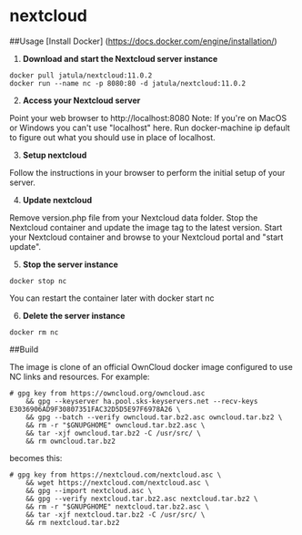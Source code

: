 # nextcloud

##Usage
[Install Docker] (https://docs.docker.com/engine/installation/)

1. **Download and start the Nextcloud server instance**
```
docker pull jatula/nextcloud:11.0.2
docker run --name nc -p 8080:80 -d jatula/nextcloud:11.0.2

```
2. **Access your Nextcloud server**

Point your web browser to http://localhost:8080
Note: If you're on MacOS or Windows you can't use "localhost" here. Run docker-machine ip default to figure out what you should use in place of localhost.

3. **Setup nextcloud**

Follow the instructions in your browser to perform the initial setup of your server.

4. **Update nextcloud**

Remove version.php file from your Nextcloud data folder. Stop the Nextcloud container and update the image tag to the latest version. Start your Nextcloud container and browse to your Nextcloud portal and "start update".

5. **Stop the server instance**
```
docker stop nc
``` 
You can restart the container later with docker start nc

6. **Delete the server instance**
```
docker rm nc
```

##Build 

The image is clone of an official OwnCloud docker image configured to use NC links and resources. For example: 

```
# gpg key from https://owncloud.org/owncloud.asc
	&& gpg --keyserver ha.pool.sks-keyservers.net --recv-keys E3036906AD9F30807351FAC32D5D5E97F6978A26 \
	&& gpg --batch --verify owncloud.tar.bz2.asc owncloud.tar.bz2 \
	&& rm -r "$GNUPGHOME" owncloud.tar.bz2.asc \
	&& tar -xjf owncloud.tar.bz2 -C /usr/src/ \
	&& rm owncloud.tar.bz2
```
becomes this:
```
# gpg key from https://nextcloud.com/nextcloud.asc \
	&& wget https://nextcloud.com/nextcloud.asc \
	&& gpg --import nextcloud.asc \
	&& gpg --verify nextcloud.tar.bz2.asc nextcloud.tar.bz2 \
	&& rm -r "$GNUPGHOME" nextcloud.tar.bz2.asc \
	&& tar -xjf nextcloud.tar.bz2 -C /usr/src/ \
	&& rm nextcloud.tar.bz2
```
